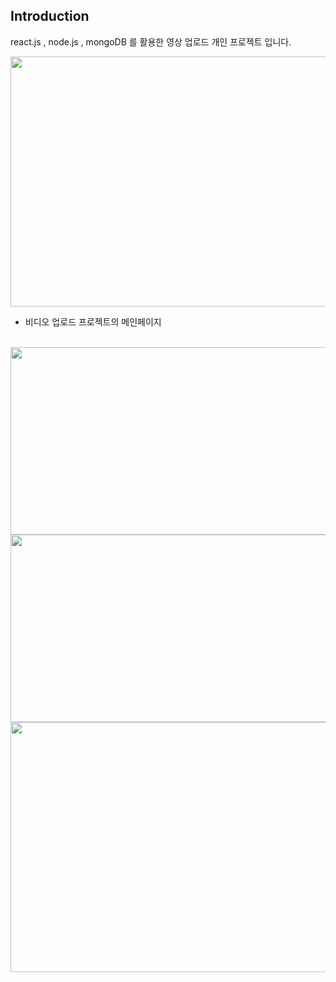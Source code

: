 ## Introduction
react.js , node.js , mongoDB 를 활용한 영상 업로드 개인 프로젝트 입니다.


<img src ="https://user-images.githubusercontent.com/56143212/106844255-656e3080-66eb-11eb-9d6e-334c39c06702.PNG"  width = "600" height = "400"></img>
</br>
+ 비디오 업로드 프로젝트의 메인페이지
</br>
<img src ="https://user-images.githubusercontent.com/56143212/106844259-67d08a80-66eb-11eb-9e9b-cdf42a141ae8.PNG"  width = "600" height = "300"></img>
</br>
<img src ="https://user-images.githubusercontent.com/56143212/106844267-6a32e480-66eb-11eb-91ea-8a1079091d17.PNG"  width = "600" height = "300"></img>
</br>
<img src ="https://user-images.githubusercontent.com/56143212/106844279-70c15c00-66eb-11eb-8ed1-4b2c850e9579.PNG"  width = "600" height = "400"></img>
